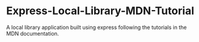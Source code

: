 # Express-Local-Library-MDN-Tutorial
A local library application built using express following the tutorials in the MDN documentation.
